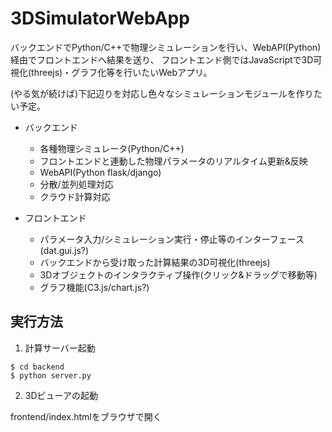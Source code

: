 # 3DSimulatorWebApp

バックエンドでPython/C++で物理シミュレーションを行い、WebAPI(Python)経由でフロントエンドへ結果を送り、
フロントエンド側ではJavaScriptで3D可視化(threejs)・グラフ化等を行いたいWebアプリ。

(やる気が続けば)下記辺りを対応し色々なシミュレーションモジュールを作りたい予定。

- バックエンド
    - 各種物理シミュレータ(Python/C++)
    - フロントエンドと連動した物理パラメータのリアルタイム更新&反映
    - WebAPI(Python  flask/django)
    - 分散/並列処理対応
    - クラウド計算対応

- フロントエンド
    - パラメータ入力/シミュレーション実行・停止等のインターフェース(dat.gui.js?)
    - バックエンドから受け取った計算結果の3D可視化(threejs)
    - 3Dオブジェクトのインタラクティブ操作(クリック&ドラッグで移動等)
    - グラフ機能(C3.js/chart.js?)

## 実行方法

1. 計算サーバー起動

```
$ cd backend
$ python server.py
```

2. 3Dビューアの起動

frontend/index.htmlをブラウザで開く
